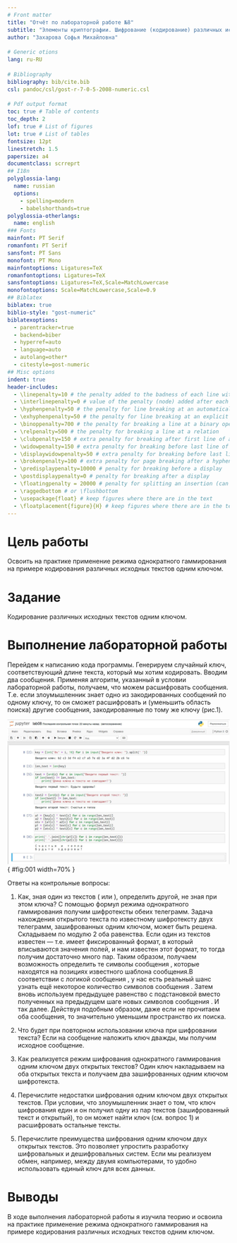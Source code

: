 ```yaml
---
# Front matter
title: "Отчёт по лабораторной работе №8"
subtitle: "Элементы криптографии. Шифрование (кодирование) различных исходных текстов одним ключом"
author: "Захарова Софья Михайловна"

# Generic otions
lang: ru-RU

# Bibliography
bibliography: bib/cite.bib
csl: pandoc/csl/gost-r-7-0-5-2008-numeric.csl

# Pdf output format
toc: true # Table of contents
toc_depth: 2
lof: true # List of figures
lot: true # List of tables
fontsize: 12pt
linestretch: 1.5
papersize: a4
documentclass: scrreprt
## I18n
polyglossia-lang:
  name: russian
  options:
	- spelling=modern
	- babelshorthands=true
polyglossia-otherlangs:
  name: english
### Fonts
mainfont: PT Serif
romanfont: PT Serif
sansfont: PT Sans
monofont: PT Mono
mainfontoptions: Ligatures=TeX
romanfontoptions: Ligatures=TeX
sansfontoptions: Ligatures=TeX,Scale=MatchLowercase
monofontoptions: Scale=MatchLowercase,Scale=0.9
## Biblatex
biblatex: true
biblio-style: "gost-numeric"
biblatexoptions:
  - parentracker=true
  - backend=biber
  - hyperref=auto
  - language=auto
  - autolang=other*
  - citestyle=gost-numeric
## Misc options
indent: true
header-includes:
  - \linepenalty=10 # the penalty added to the badness of each line within a paragraph (no associated penalty node) Increasing the value makes tex try to have fewer lines in the paragraph.
  - \interlinepenalty=0 # value of the penalty (node) added after each line of a paragraph.
  - \hyphenpenalty=50 # the penalty for line breaking at an automatically inserted hyphen
  - \exhyphenpenalty=50 # the penalty for line breaking at an explicit hyphen
  - \binoppenalty=700 # the penalty for breaking a line at a binary operator
  - \relpenalty=500 # the penalty for breaking a line at a relation
  - \clubpenalty=150 # extra penalty for breaking after first line of a paragraph
  - \widowpenalty=150 # extra penalty for breaking before last line of a paragraph
  - \displaywidowpenalty=50 # extra penalty for breaking before last line before a display math
  - \brokenpenalty=100 # extra penalty for page breaking after a hyphenated line
  - \predisplaypenalty=10000 # penalty for breaking before a display
  - \postdisplaypenalty=0 # penalty for breaking after a display
  - \floatingpenalty = 20000 # penalty for splitting an insertion (can only be split footnote in standard LaTeX)
  - \raggedbottom # or \flushbottom
  - \usepackage{float} # keep figures where there are in the text
  - \floatplacement{figure}{H} # keep figures where there are in the text
---
```


# Цель работы

Освоить на практике применение режима однократного гаммирования на примере кодирования различных исходных текстов одним ключом.


# Задание

Кодирование различных исходных текстов одним ключом.


# Выполнение лабораторной работы

Перейдем к написанию кода программы. Генерируем случайный ключ, соответствующий длине текста, который мы хотим кодировать. Вводим два сообщения. Применяя алгоритм, указанный в условии лабораторной работы, получаем, что можем расшифровать сообщения. Т.е. если злоумышленник знает одно из закодированных сообщений по одному ключу, то он сможет расшифровать и (уменьшить область поиска) другие сообщения, закодированные по тому же ключу (рис.1).

![Рис.1. Код программы.](images/1.jpg){ #fig:001 width=70% }


Ответы на контрольные вопросы: 
1) Как, зная один из текстов ( или ), определить другой, не зная при этом ключа?
С помощью формул режима однократного гаммирования получим шифротексты обеих телеграмм. Задача нахождения открытого текста по известному шифротексту двух телеграмм, зашифрованных одним ключом, может быть решена. Складываем по модулю 2 оба равенства. Если один из текстов известен — т.е. имеет фиксированный формат, в который вписываются значения полей, и нам известен этот формат, то тогда получим достаточно много пар. Таким образом, получаем возможность определить те символы сообщения , которые находятся на позициях известного шаблона сообщения.В соответствии с логикой сообщения , у нас есть реальный шанс узнать ещё некоторое количество символов сообщения . Затем вновь используем предыдущее равенство с подстановкой вместо полученных на предыдущем шаге новых символов сообщения . И так далее. Действуя подобным образом,
даже если не прочитаем оба сообщения, то значительно уменьшим пространство их поиска.

2) Что будет при повторном использовании ключа при шифровании текста?
Если на сообщение наложить ключ дважды, мы получим исходное сообщение.

3) Как реализуется режим шифрования однократного гаммирования одним ключом двух открытых текстов?
Один ключ накладываем на оба открытых текста и получаем два зашифрованных одним ключом шифротекста.

4) Перечислите недостатки шифрования одним ключом двух открытых текстов.
При условии, что злоумышленник знает о том, что ключ шифрования един и он получил одну из пар текстов (зашифрованный текст и открытый), то он может найти ключ (см. вопрос 1) и расшифровать остальные тексты.

5) Перечислите преимущества шифрования одним ключом двух открытых текстов.
Это позволяет упростить разработку шифровальных и дешифровальных систем. Если мы реализуем обмен, например, между двумя компьютерами, то удобно использовать единый ключ для всех данных.




# Выводы

В ходе выполнения лабораторной работы я изучила теорию и освоила на практике применение режима однократного гаммирования на примере кодирования различных исходных текстов одним ключом.

